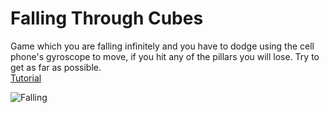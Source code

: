 # Falling Through Cubes
Game which you are falling infinitely and you have to dodge using the cell phone's gyroscope to move, if you hit any of the pillars you will lose. Try to get as far as possible.<br />
[Tutorial](https://www.youtube.com/watch?v=qHcmdM78tCM)

![Falling](https://user-images.githubusercontent.com/68016784/164957363-8673e0a7-4316-4629-a3b8-f3cdd34ac6dc.gif)
